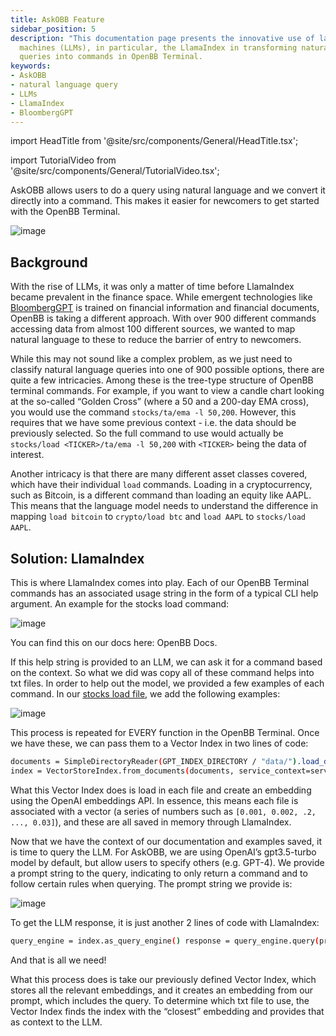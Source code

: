 ```yaml
---
title: AskOBB Feature
sidebar_position: 5
description: "This documentation page presents the innovative use of language learning"
  machines (LLMs), in particular, the LlamaIndex in transforming natural language
  queries into commands in OpenBB Terminal.
keywords:
- AskOBB
- natural language query
- LLMs
- LlamaIndex
- BloombergGPT
---
```


import HeadTitle from '@site/src/components/General/HeadTitle.tsx';

<HeadTitle title="AskOBB Feature - Usage | OpenBB Terminal Docs" />

import TutorialVideo from '@site/src/components/General/TutorialVideo.tsx';

<TutorialVideo
    youtubeLink="https://www.youtube.com/embed/GPMFO08115s?si=D86B3sl8g9-FTKtI"
    videoLegend="Short introduction on leveraging natural language for data retrieval using AskOBB"
/>

AskOBB allows users to do a query using natural language and we convert it directly into a command. This makes it easier for newcomers to get started with the OpenBB Terminal.

![image](https://github.com/OpenBB-finance/OpenBBTerminal/assets/25267873/1ba1e556-150f-470c-9745-2dd7b536e5ba)


## Background

With the rise of LLMs, it was only a matter of time before LlamaIndex became prevalent in the finance space. While emergent technologies like [BloombergGPT](https://www.bloomberg.com/company/press/bloomberggpt-50-billion-parameter-llm-tuned-finance/) is trained on financial information and financial documents, OpenBB is taking a different approach. With over 900 different commands accessing data from almost 100 different sources, we wanted to map natural language to these to reduce the barrier of entry to newcomers.

While this may not sound like a complex problem, as we just need to classify natural language queries into one of 900 possible options, there are quite a few intricacies. Among these is the tree-type structure of OpenBB terminal commands. For example, if you want to view a candle chart looking at the so-called “Golden Cross” (where a 50 and a 200-day EMA cross), you would use the command `stocks/ta/ema -l 50,200`. However, this requires that we have some previous context - i.e. the data should be previously selected. So the full command to use would actually be `stocks/load <TICKER>/ta/ema -l 50,200` with `<TICKER>` being the data of interest.

Another intricacy is that there are many different asset classes covered, which have their individual `load` commands. Loading in a cryptocurrency, such as Bitcoin, is a different command than loading an equity like AAPL. This means that the language model needs to understand the difference in mapping `load bitcoin` to `crypto/load btc` and `load AAPL` to `stocks/load AAPL`.


## Solution: LlamaIndex

This is where LlamaIndex comes into play. Each of our OpenBB Terminal commands has an associated usage string in the form of a typical CLI help argument. An example for the stocks load command:

![image](https://github.com/OpenBB-finance/OpenBBTerminal/assets/25267873/fcdcdc22-1c80-4f49-9171-8033c607d0b7)

You can find this on our docs here: OpenBB Docs.

If this help string is provided to an LLM, we can ask it for a command based on the context. So what we did was copy all of these command helps into txt files. In order to help out the model, we provided a few examples of each command. In our [stocks load file](https://github.com/OpenBB-finance/OpenBBTerminal/blob/d3126b414aac77fe4086661214535975ac55ba95/openbb_terminal/miscellaneous/gpt_index/data/stocks_load.txt), we add the following examples:

![image](https://github.com/OpenBB-finance/OpenBBTerminal/assets/25267873/10cae260-8fea-41d0-adb4-13a4b8f62ca8)

This process is repeated for EVERY function in the OpenBB Terminal. Once we have these, we can pass them to a Vector Index in two lines of code:

```bash
documents = SimpleDirectoryReader(GPT_INDEX_DIRECTORY / "data/").load_data()
index = VectorStoreIndex.from_documents(documents, service_context=service_context)
```

What this Vector Index does is load in each file and create an embedding using the OpenAI embeddings API. In essence, this means each file is associated with a vector (a series of numbers such as `[0.001, 0.002, .2, ..., 0.03]`), and these are all saved in memory through LlamaIndex.

Now that we have the context of our documentation and examples saved, it is time to query the LLM. For AskOBB, we are using OpenAI’s gpt3.5-turbo model by default, but allow users to specify others (e.g. GPT-4). We provide a prompt string to the query, indicating to only return a command and to follow certain rules when querying. The prompt string we provide is:

![image](https://github.com/OpenBB-finance/OpenBBTerminal/assets/25267873/c0df6589-e22f-46b0-a272-6fa7f6762ff3)

To get the LLM response, it is just another 2 lines of code with LlamaIndex:

```bash
query_engine = index.as_query_engine() response = query_engine.query(prompt_string)
```

And that is all we need!

What this process does is take our previously defined Vector Index, which stores all the relevant embeddings, and it creates an embedding from our prompt, which includes the query. To determine which txt file to use, the Vector Index finds the index with the “closest” embedding and provides that as context to the LLM.

<TutorialVideo
    youtubeLink="https://www.youtube.com/embed/s8ZNLqi9hzc?si=u0tr6471z32jFzu0"
    videoLegend="Watch LlamaIndex Webinar: LLMs for Investment Research"
/>
